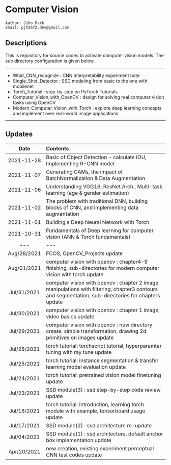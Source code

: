# Computer Vision
````
Author: Jiho Park
Email: pjh5672.dev@gmail.com
````

## Descriptions  
This is repository for source codes to activate computer vision models. The sub directory configuration is given below.  

---
 - What_CNN_recognize : CNN interpretability experiment note
 - Single_Shot_Detector : SSD modeling from basic to the one with mobilenet 
 - Torch_Tutorial : step-by-step on PyTorch Tutorials 
 - Computer_Vision_with_OpenCV : design for solving real computer vision tasks using OpenCV
 - Modern_Computer_Vision_with_Torch : explore deep learning concepts and implement over real-world image applications
---
  
## Updates
| Date | Contents |
|:----:|:----|
| 2021-11-28 | Basic of Object Detection - calculate IOU, Implementing R-CNN model |
| 2021-11-07 | Generating CAMs, the impact of BatchNormalization & Data Augmentation |
| 2021-11-06 | Understanding VGG16, ResNet Arch., Multi-task learning (age & gender estimation) |
| 2021-11-02 | The problem with traditional DNN, building blocks of CNN, and implementing data augmentation |
| 2021-11-01 | Building a Deep Neural Network with Torch |
| 2021-10-31 | Fundamentals of Deep learning for computer vision (ANN & Torch fundamentals) |
| --- | --- |
| Aug/28/2021 | FCOS, OpenCV_Projects update |
| Aug/01/2021 | computer vision with opencv : chapter4-9 finishing, sub-directories for modern computer vision with torch update |
| Jul/31/2021 | computer vision with opencv : chapter 2 image manipulations with filtering, chapter3 contours and segmentation, sub-directories for chapters update |
| Jul/30/2021 | computer vision with opencv : chapter 1 image, video basics update |
| Jul/29/2021 | computer vision with opencv : new directory create, simple transformation, drawing 2d primitives on images update |
| Jul/28/2021 | torch tutorial: torchscript tutorial, hyperparamter tuning with ray tune update |
| Jul/25/2021 | torch tutorial: instance segmentation & transfer learning model evaluation update |
| Jul/24/2021 | torch tutorial: pretrained vision model finetuning update |
| Jul/23/2021 | SSD module(3) : ssd step-by-step code review update |
| Jul/18/2021 | torch tutorial: introduction, learning torch module with example, tensorboard usage update |
| Jul/17/2021 | SSD module(2) : ssd architecture re-update |
| Jul/04/2021 | SSD module(1) : ssd architecture, default anchor box implementation update |
| Apr/20/2021 | new creation, existing experiment perceptual CNN test codes update |


